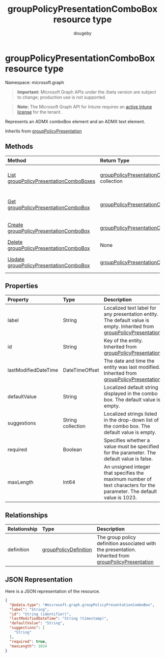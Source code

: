 ﻿---
title: "groupPolicyPresentationComboBox resource type"
description: "Represents an ADMX comboBox element and an ADMX text element."
author: "dougeby"
localization_priority: Normal
ms.prod: "intune"
doc_type: resourcePageType
---

# groupPolicyPresentationComboBox resource type

Namespace: microsoft.graph

> **Important:** Microsoft Graph APIs under the /beta version are subject to change; production use is not supported.

> **Note:** The Microsoft Graph API for Intune requires an [active Intune license](https://go.microsoft.com/fwlink/?linkid=839381) for the tenant.

Represents an ADMX comboBox element and an ADMX text element.

Inherits from [groupPolicyPresentation](../resources/intune-grouppolicy-grouppolicypresentation.md)

## Methods

| Method                                                                                                        | Return Type                                                                                                      | Description                                                                                                                                             |
| :------------------------------------------------------------------------------------------------------------ | :--------------------------------------------------------------------------------------------------------------- | :------------------------------------------------------------------------------------------------------------------------------------------------------ |
| [List groupPolicyPresentationComboBoxes](../api/intune-grouppolicy-grouppolicypresentationcombobox-list.md)   | [groupPolicyPresentationComboBox](../resources/intune-grouppolicy-grouppolicypresentationcombobox.md) collection | List properties and relationships of the [groupPolicyPresentationComboBox](../resources/intune-grouppolicy-grouppolicypresentationcombobox.md) objects. |
| [Get groupPolicyPresentationComboBox](../api/intune-grouppolicy-grouppolicypresentationcombobox-get.md)       | [groupPolicyPresentationComboBox](../resources/intune-grouppolicy-grouppolicypresentationcombobox.md)            | Read properties and relationships of the [groupPolicyPresentationComboBox](../resources/intune-grouppolicy-grouppolicypresentationcombobox.md) object.  |
| [Create groupPolicyPresentationComboBox](../api/intune-grouppolicy-grouppolicypresentationcombobox-create.md) | [groupPolicyPresentationComboBox](../resources/intune-grouppolicy-grouppolicypresentationcombobox.md)            | Create a new [groupPolicyPresentationComboBox](../resources/intune-grouppolicy-grouppolicypresentationcombobox.md) object.                              |
| [Delete groupPolicyPresentationComboBox](../api/intune-grouppolicy-grouppolicypresentationcombobox-delete.md) | None                                                                                                             | Deletes a [groupPolicyPresentationComboBox](../resources/intune-grouppolicy-grouppolicypresentationcombobox.md).                                        |
| [Update groupPolicyPresentationComboBox](../api/intune-grouppolicy-grouppolicypresentationcombobox-update.md) | [groupPolicyPresentationComboBox](../resources/intune-grouppolicy-grouppolicypresentationcombobox.md)            | Update the properties of a [groupPolicyPresentationComboBox](../resources/intune-grouppolicy-grouppolicypresentationcombobox.md) object.                |

## Properties

| Property             | Type              | Description                                                                                                                                                                        |
| :------------------- | :---------------- | :--------------------------------------------------------------------------------------------------------------------------------------------------------------------------------- |
| label                | String            | Localized text label for any presentation entity. The default value is empty. Inherited from [groupPolicyPresentation](../resources/intune-grouppolicy-grouppolicypresentation.md) |
| id                   | String            | Key of the entity. Inherited from [groupPolicyPresentation](../resources/intune-grouppolicy-grouppolicypresentation.md)                                                            |
| lastModifiedDateTime | DateTimeOffset    | The date and time the entity was last modified. Inherited from [groupPolicyPresentation](../resources/intune-grouppolicy-grouppolicypresentation.md)                               |
| defaultValue         | String            | Localized default string displayed in the combo box. The default value is empty.                                                                                                   |
| suggestions          | String collection | Localized strings listed in the drop-down list of the combo box. The default value is empty.                                                                                       |
| required             | Boolean           | Specifies whether a value must be specified for the parameter. The default value is false.                                                                                         |
| maxLength            | Int64             | An unsigned integer that specifies the maximum number of text characters for the parameter. The default value is 1023.                                                             |

## Relationships

| Relationship | Type                                                                              | Description                                                                                                                                                        |
| :----------- | :-------------------------------------------------------------------------------- | :----------------------------------------------------------------------------------------------------------------------------------------------------------------- |
| definition   | [groupPolicyDefinition](../resources/intune-grouppolicy-grouppolicydefinition.md) | The group policy definition associated with the presentation. Inherited from [groupPolicyPresentation](../resources/intune-grouppolicy-grouppolicypresentation.md) |

## JSON Representation

Here is a JSON representation of the resource.

<!-- {
  "blockType": "resource",
  "keyProperty": "id",
  "@odata.type": "microsoft.graph.groupPolicyPresentationComboBox"
}
-->

```json
{
  "@odata.type": "#microsoft.graph.groupPolicyPresentationComboBox",
  "label": "String",
  "id": "String (identifier)",
  "lastModifiedDateTime": "String (timestamp)",
  "defaultValue": "String",
  "suggestions": [
    "String"
  ],
  "required": true,
  "maxLength": 1024
}
```
